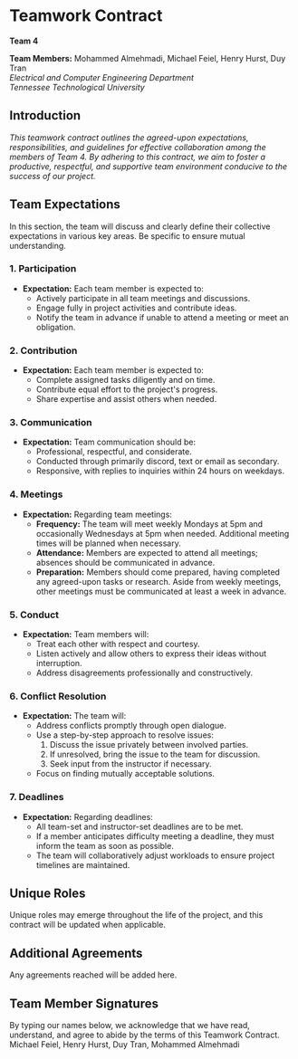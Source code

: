 # **Teamwork Contract**

**Team 4**  

**Team Members:** Mohammed Almehmadi, Michael Feiel, Henry Hurst, Duy Tran  
*Electrical and Computer Engineering Department*  
*Tennessee Technological University*


## **Introduction**
*This teamwork contract outlines the agreed-upon expectations, responsibilities, and guidelines for effective collaboration among the members of Team 4. By adhering to this contract, we aim to foster a productive, respectful, and supportive team environment conducive to the success of our project.*

## **Team Expectations**
In this section, the team will discuss and clearly define their collective expectations in various key areas. Be specific to ensure mutual understanding.


### **1. Participation**
- **Expectation:** Each team member is expected to:
  - Actively participate in all team meetings and discussions.
  - Engage fully in project activities and contribute ideas.
  - Notify the team in advance if unable to attend a meeting or meet an obligation.

### **2. Contribution**
- **Expectation:** Each team member is expected to:
  - Complete assigned tasks diligently and on time.
  - Contribute equal effort to the project's progress.
  - Share expertise and assist others when needed.

### **3. Communication**
- **Expectation:** Team communication should be:
  - Professional, respectful, and considerate.
  - Conducted through primarily discord, text or email as secondary.
  - Responsive, with replies to inquiries within 24 hours on weekdays.

### **4. Meetings**
- **Expectation:** Regarding team meetings:
  - **Frequency:** The team will meet weekly Mondays at 5pm and occasionally Wednesdays at 5pm when needed. Additional meeting times will be planned when necessary.
  - **Attendance:** Members are expected to attend all meetings; absences should be communicated in advance.
  - **Preparation:** Members should come prepared, having completed any agreed-upon tasks or research. Aside from weekly meetings, other meetings must be
   communicated at least a week in advance.

### **5. Conduct**
- **Expectation:** Team members will:
  - Treat each other with respect and courtesy.
  - Listen actively and allow others to express their ideas without interruption.
  - Address disagreements professionally and constructively.

### **6. Conflict Resolution**
- **Expectation:** The team will:
  - Address conflicts promptly through open dialogue.
  - Use a step-by-step approach to resolve issues:
    1. Discuss the issue privately between involved parties.
    2. If unresolved, bring the issue to the team for discussion.
    3. Seek input from the instructor if necessary.
  - Focus on finding mutually acceptable solutions.

### **7. Deadlines**
- **Expectation:** Regarding deadlines:
  - All team-set and instructor-set deadlines are to be met.
  - If a member anticipates difficulty meeting a deadline, they must inform the team as soon as possible.
  - The team will collaboratively adjust workloads to ensure project timelines are maintained.


## **Unique Roles**
Unique roles may emerge throughout the life of the project, and this contract will be updated when applicable.

## **Additional Agreements**
Any agreements reached will be added here.

## **Team Member Signatures**
By typing our names below, we acknowledge that we have read, understand, and agree to abide by the terms of this Teamwork Contract.
Michael Feiel, Henry Hurst, Duy Tran, Mohammed Almehmadi
